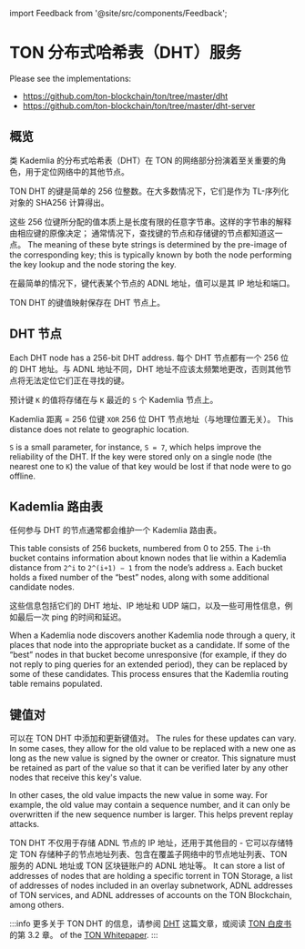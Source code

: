 import Feedback from '@site/src/components/Feedback';

# TON 分布式哈希表（DHT）服务

Please see the implementations:

- https://github.com/ton-blockchain/ton/tree/master/dht
- https://github.com/ton-blockchain/ton/tree/master/dht-server

## 概览

类 Kademlia 的分布式哈希表（DHT）在 TON 的网络部分扮演着至关重要的角色，用于定位网络中的其他节点。

TON DHT 的键是简单的 256 位整数。在大多数情况下，它们是作为 TL-序列化对象的 SHA256 计算得出。

这些 256 位键所分配的值本质上是长度有限的任意字节串。这样的字节串的解释由相应键的原像决定；
通常情况下，查找键的节点和存储键的节点都知道这一点。 The meaning of these byte strings is determined by the pre-image of the corresponding key; this is typically known by both the node performing the key lookup and the node storing the key.

在最简单的情况下，键代表某个节点的 ADNL 地址，值可以是其 IP 地址和端口。

TON DHT 的键值映射保存在 DHT 节点上。

## DHT 节点

Each DHT node has a 256-bit DHT address. 每个 DHT 节点都有一个 256 位的 DHT 地址。与 ADNL 地址不同，DHT 地址不应该太频繁地更改，否则其他节点将无法定位它们正在寻找的键。

预计键 `K` 的值将存储在与 `K` 最近的 `S` 个 Kademlia 节点上。

Kademlia 距离 = 256 位键 `XOR` 256 位 DHT 节点地址（与地理位置无关）。 This distance does not relate to geographic location.

`S` is a small parameter, for instance, `S = 7`, which helps improve the reliability of the DHT. If the key were stored only on a single node (the nearest one to `K`) the value of that key would be lost if that node were to go offline.

## Kademlia 路由表

任何参与 DHT 的节点通常都会维护一个 Kademlia 路由表。

This table consists of 256 buckets, numbered from 0 to 255. The `i`-th bucket contains information about known nodes that lie within a Kademlia distance from `2^i` to `2^(i+1) − 1` from the node’s address `a`. Each bucket holds a fixed number of the “best” nodes, along with some additional candidate nodes.

这些信息包括它们的 DHT 地址、IP 地址和 UDP 端口，以及一些可用性信息，例如最后一次 ping 的时间和延迟。

When a Kademlia node discovers another Kademlia node through a query, it places that node into the appropriate bucket as a candidate. If some of the “best” nodes in that bucket become unresponsive (for example, if they do not reply to ping queries for an extended period), they can be replaced by some of these candidates. This process ensures that the Kademlia routing table remains populated.

## 键值对

可以在 TON DHT 中添加和更新键值对。 The rules for these updates can vary. In some cases, they allow for the old value to be replaced with a new one as long as the new value is signed by the owner or creator. This signature must be retained as part of the value so that it can be verified later by any other nodes that receive this key's value.

In other cases, the old value impacts the new value in some way. For example, the old value may contain a sequence number, and it can only be overwritten if the new sequence number is larger. This helps prevent replay attacks.

TON DHT 不仅用于存储 ADNL 节点的 IP 地址，还用于其他目的 - 它可以存储特定 TON 存储种子的节点地址列表、包含在覆盖子网络中的节点地址列表、TON 服务的 ADNL 地址或 TON 区块链账户的 ADNL 地址等。 It can store a list of addresses of nodes that are holding a specific torrent in TON Storage, a list of addresses of nodes included in an overlay subnetwork, ADNL addresses of TON services, and ADNL addresses of accounts on the TON Blockchain, among others.

:::info
更多关于 TON DHT 的信息，请参阅 [DHT](/develop/network/dht) 这篇文章，或阅读 [TON 白皮书](https://docs.ton.org/ton.pdf) 的第 3.2 章。 of the [TON Whitepaper](https://docs.ton.org/ton.pdf).
:::

